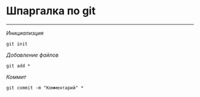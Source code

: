 # Шпаргалка по git

---

_Инициализция_

```
git init
```

_Добавление файлов_

```
git add *
```

_Коммит_

```
git commit -m "Комментарий" *
```